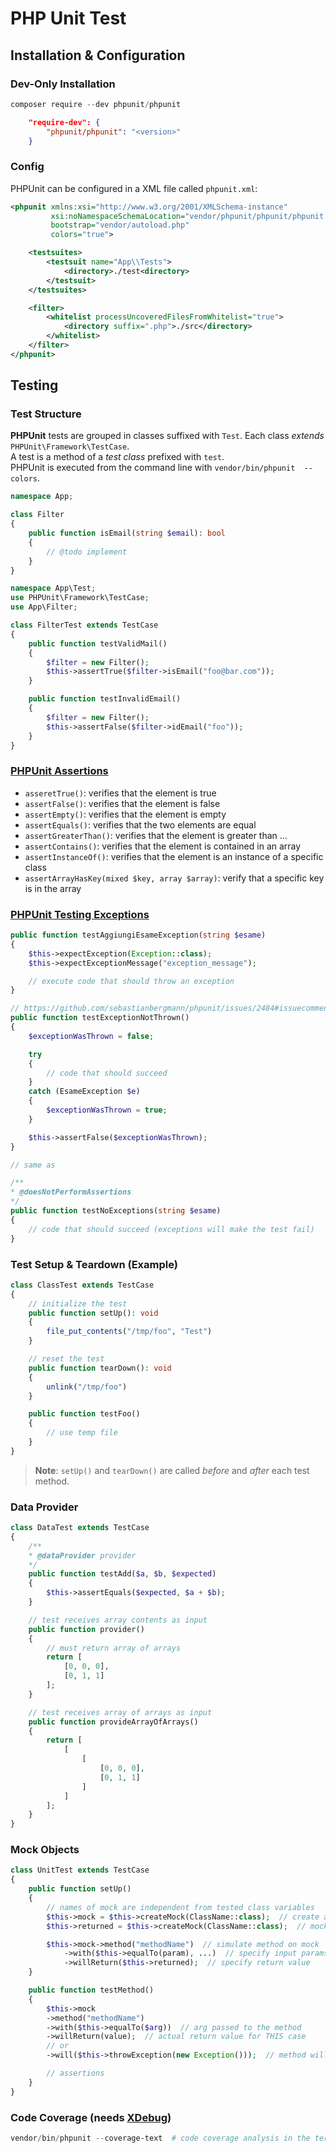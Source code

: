 # PHP Unit Test

## Installation & Configuration

### Dev-Only Installation

```ps1
composer require --dev phpunit/phpunit
```

```json
    "require-dev": {
        "phpunit/phpunit": "<version>"
    }
```

### Config

PHPUnit can be configured in a XML file called `phpunit.xml`:

```xml
<phpunit xmlns:xsi="http://www.w3.org/2001/XMLSchema-instance"
         xsi:noNamespaceSchemaLocation="vendor/phpunit/phpunit/phpunit.xsd"
         bootstrap="vendor/autoload.php"
         colors="true">

    <testsuites>
        <testsuit name="App\\Tests">
            <directory>./test<directory>
        </testsuit>
    </testsuites>

    <filter>
        <whitelist processUncoveredFilesFromWhitelist="true">
            <directory suffix=".php">./src</directory>
        </whitelist>
    </filter>
</phpunit>
```

## Testing

### Test Structure

**PHPUnit** tests are grouped in classes suffixed with `Test`. Each class *extends* `PHPUnit\Framework\TestCase`.  
A test is a method of a *test class* prefixed with `test`.  
PHPUnit is executed from the command line with `vendor/bin/phpunit  --colors`.

```php
namespace App;

class Filter
{
    public function isEmail(string $email): bool
    {
        // @todo implement
    }
}
```

```php
namespace App\Test;
use PHPUnit\Framework\TestCase;
use App\Filter;

class FilterTest extends TestCase
{
    public function testValidMail()
    {
        $filter = new Filter();
        $this->assertTrue($filter->isEmail("foo@bar.com"));
    }

    public function testInvalidEmail()
    {
        $filter = new Filter();
        $this->assertFalse($filter->idEmail("foo"));
    }
}
```

### [PHPUnit Assertions](https://phpunit.readthedocs.io/en/9.3/assertions.html)

- `asseretTrue()`: verifies that the element is true
- `assertFalse()`: verifies that the element is false
- `assertEmpty()`: verifies that the element is empty
- `assertEquals()`: verifies that the two elements are equal
- `assertGreaterThan()`: verifies that the element is greater than ...
- `assertContains()`: verifies that the element is contained in an array
- `assertInstanceOf()`: verifies that the element is an instance of a specific class
- `assertArrayHasKey(mixed $key, array $array)`: verify that a specific key is in the array

### [PHPUnit Testing Exceptions](https://phpunit.readthedocs.io/en/9.3/writing-tests-for-phpunit.html#testing-exceptions)

```php
public function testAggiungiEsameException(string $esame)
{
    $this->expectException(Exception::class);
    $this->expectExceptionMessage("exception_message");

    // execute code that should throw an exception
}

// https://github.com/sebastianbergmann/phpunit/issues/2484#issuecomment-648822531
public function testExceptionNotThrown()
{
    $exceptionWasThrown = false;

    try
    {
        // code that should succeed
    }
    catch (EsameException $e)
    {
        $exceptionWasThrown = true;
    }

    $this->assertFalse($exceptionWasThrown);
}

// same as

/**
* @doesNotPerformAssertions
*/
public function testNoExceptions(string $esame)
{
    // code that should succeed (exceptions will make the test fail)
}
```

### Test Setup & Teardown (Example)

```php
class ClassTest extends TestCase
{
    // initialize the test
    public function setUp(): void
    {
        file_put_contents("/tmp/foo", "Test")
    }

    // reset the test
    public function tearDown(): void
    {
        unlink("/tmp/foo")
    }

    public function testFoo()
    {
        // use temp file
    }
}
```

> **Note**: `setUp()` and `tearDown()` are called *before* and *after* each test method.

### Data Provider

```php
class DataTest extends TestCase
{
    /**
    * @dataProvider provider
    */
    public function testAdd($a, $b, $expected)
    {
        $this->assertEquals($expected, $a + $b);
    }

    // test receives array contents as input
    public function provider()
    {
        // must return array of arrays
        return [
            [0, 0, 0],
            [0, 1, 1]
        ];
    }

    // test receives array of arrays as input
    public function provideArrayOfArrays()
    {
        return [
            [
                [
                    [0, 0, 0],
                    [0, 1, 1]
                ]
            ]
        ];
    }
}
```

### Mock Objects

```php
class UnitTest extends TestCase
{
    public function setUp()
    {
        // names of mock are independent from tested class variables
        $this->mock = $this->createMock(ClassName::class);  // create a mock object of a class
        $this->returned = $this->createMock(ClassName::class);  // mock of returned object

        $this->mock->method("methodName")  // simulate method on mock
            ->with($this->equalTo(param), ...)  // specify input params (one param per equalTo)
            ->willReturn($this->returned);  // specify return value
    }

    public function testMethod()
    {
        $this->mock
        ->method("methodName")
        ->with($this->equalTo($arg))  // arg passed to the method
        ->willReturn(value);  // actual return value for THIS case
        // or
        ->will($this->throwException(new Exception()));  // method will throw exception

        // assertions
    }
}
```

### Code Coverage (needs [XDebug](https://xdebug.org/))

```ps1
vendor/bin/phpunit --coverage-text  # code coverage analysis in the terminal
```

